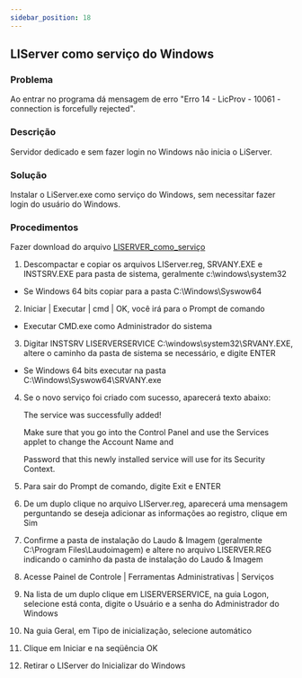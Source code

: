 ```yaml
---
sidebar_position: 18
---
```


## LIServer como serviço do Windows
### Problema

Ao entrar no programa dá mensagem de erro "Erro 14 - LicProv - 10061 - connection is forcefully rejected".

### Descrição

Servidor dedicado e sem fazer login no Windows não inicia o LiServer.

### Solução

Instalar o LiServer.exe como serviço do Windows, sem necessitar fazer login do usuário do Windows.

### Procedimentos

Fazer download do arquivo [LISERVER_como_serviço](http://suporte.laudoimagem.com.br/download//LiServer_como_servico.zip)

1. Descompactar e copiar os arquivos LIServer.reg, SRVANY.EXE e INSTSRV.EXE para pasta de sistema, geralmente c:\windows\system32

  - Se Windows 64 bits copiar para a pasta C:\Windows\Syswow64

2. Iniciar | Executar | cmd | OK, você irá para o Prompt de comando

  - Executar CMD.exe como Administrador do sistema

3. Digitar INSTSRV LISERVERSERVICE C:\windows\system32\SRVANY.EXE, altere o caminho da pasta de sistema se necessário, e digite ENTER

  - Se Windows 64 bits executar na pasta C:\Windows\Syswow64\SRVANY.exe

4. Se o novo serviço foi criado com sucesso, aparecerá texto abaixo:

    The service was successfully added!

    Make sure that you go into the Control Panel and use the Services applet to change the Account Name and

    Password that this newly installed service will use for its Security Context.

5. Para sair do Prompt de comando, digite Exit e ENTER

6. De um duplo clique no arquivo LIServer.reg, aparecerá uma mensagem perguntando se deseja adicionar as informações ao registro, clique em Sim

7. Confirme a pasta de instalação do Laudo & Imagem (geralmente C:\Program Files\Laudoimagem) e altere no arquivo LISERVER.REG indicando o caminho da pasta de instalação do Laudo & Imagem

8. Acesse Painel de Controle | Ferramentas Administrativas | Serviços

9. Na lista de um duplo clique em LISERVERSERVICE, na guia Logon, selecione está conta, digite o Usuário e a senha do Administrador do Windows

10. Na guia Geral, em Tipo de inicialização, selecione automático

11. Clique em Iniciar e na seqüência OK

12. Retirar o LIServer do Inicializar do Windows